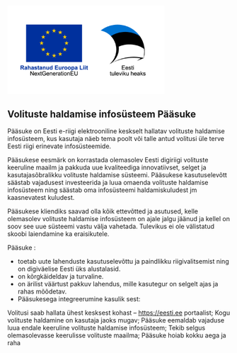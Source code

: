 <img src="img/NextGen_Rahastanud_EL_NextGeneration_EST_hor_color_RGB.webp" width="355"/>



## Volituste haldamise infosüsteem Pääsuke


Pääsuke on Eesti e-riigi elektrooniline keskselt hallatav volituste haldamise infosüsteem, kus kasutaja näeb tema poolt või talle antud volitusi üle terve Eesti riigi erinevate infosüsteemide.

Pääsukese eesmärk on korrastada olemasolev Eesti digiriigi volituste keeruline maailm ja pakkuda uue kvaliteediga innovatiivset, selget ja kasutajasõbralikku volituste haldamise süsteemi. Pääsukese kasutuselevõtt säästab vajadusest investeerida ja luua omaenda volituste haldamise infosüsteem ning säästab oma infosüsteemi haldamiskuludest jm kaasnevatest kuludest.

Pääsukese kliendiks saavad olla kõik ettevõtted ja asutused, kelle olemasolev volituste haldamise infosüsteem on ajale jalgu jäänud ja kellel on soov see uue süsteemi vastu välja vahetada. Tulevikus ei ole välistatud skoobi laiendamine ka eraisikutele.

Pääsuke :

* toetab uute lahenduste kasutuselevõttu ja paindlikku riigivalitsemist ning on digiväelise Eesti üks alustalasid.
* on kõrgkäideldav ja turvaline.
* on ärilist väärtust pakkuv lahendus, mille kasutegur on selgelt ajas ja rahas mõõdetav.
* Pääsukesega integreerumine kasulik sest: 

Volitusi saab hallata ühest kesksest kohast – https://eesti.ee portaalist;
Kogu volituste haldamine on kasutaja jaoks mugav;
Pääsuke eemaldab vajaduse luua endale keeruline volituste haldamise infosüsteem;
Tekib selgus olemasolevasse keerulisse volituste maailma;
Pääsuke hoiab kokku aega ja raha





